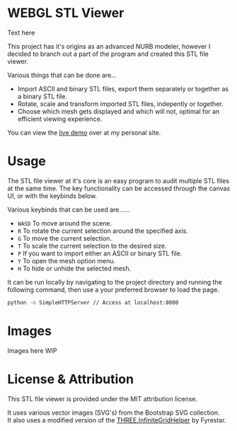 # WEBGL STL Viewer

Text here

This project has it's origins as an advanced NURB modeler, however I decided to branch out a part of the program and created this STL file viewer.

Various things that can be done are...
* Import ASCII and binary STL files, export them separately or together as a binary STL file.
* Rotate, scale and transform imported STL files, indepently or together.
* Choose which mesh gets displayed and which will not, optimal for an efficient viewing experience.

You can view the [live demo](https://798.pages.dev) over at my personal site.

# Usage
The STL file viewer at it's core is an easy program to audit multiple STL files at the same time. The key functionality can be accessed through the canvas UI, or with the keybinds below.

Various keybinds that can be used are......

- `WASD` To move around the scene.
- `R` To rotate the current selection around the specified axis.
- `G` To move the current selection.
- `T` To scale the current selection to the desired size.
- `P` If you want to import either an ASCII or binary STL file.
- `Y` To open the mesh option menu.
- `H` To hide or unhide the selected mesh.

It can be run locally by navigating to the project directory and running the following command, then use a your preferred browser to load the page.
```bash
python -m SimpleHTTPServer // Access at localhost:8000
```

# Images
Images here WIP

# License & Attribution
This STL file viewer is provided under the MIT attribution license. 

It uses various vector images (SVG's) from the Bootstrap SVG collection.\
It also uses a modified version of the [THREE.InfiniteGridHelper](https://github.com/Fyrestar/THREE.InfiniteGridHelper) by Fyrestar.
